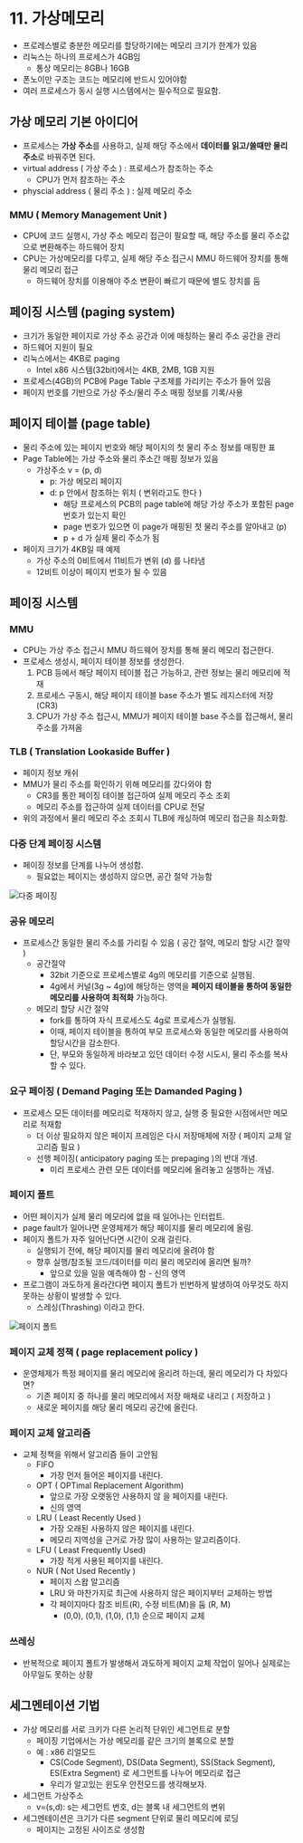 # 11. 가상메모리

* 프로레스별로 충분한 메모리를 할당하기에는 메모리 크기가 한계가 있음
* 리눅스는 하나의 프로세스가 4GB임
  * 통상 메모리는 8GB나 16GB
* 폰노이만 구조는 코드는 메모리에 반드시 있어야함
* 여러 프로세스가 동시 실행 시스템에서는 필수적으로 필요함.

## 가상 메모리 기본 아이디어

* 프로세스는 **가상 주소**를 사용하고, 실제 해당 주소에서 **데이터를 읽고/쓸때만 물리주소**로 바꿔주면 된다.
* virtual address \( 가상 주소 \) : 프로세스가 참조하는 주소
  * CPU가 먼저 참조하는 주소
* physcial address \( 물리 주소 \) : 실제 메모리 주소

### MMU \( Memory Management Unit \)

* CPU에 코드 실행시, 가상 주소 메모리 접근이 필요할 때, 해당 주소를 물리 주소값으로 변환해주는 하드웨어 장치
* CPU는 가상메모리를 다루고, 실제 해당 주소 접근시 MMU 하드웨어 장치를 통해 물리 메모리 접근
  * 하드웨어 장치를 이용해야 주소 변환이 빠르기 때문에 별도 장치를 둠

## 페이징 시스템 \(paging system\)

* 크기가 동일한 페이지로 가상 주소 공간과 이에 매칭하는 물리 주소 공간을 관리
* 하드웨어 지원이 필요
* 리눅스에서는 4KB로 paging
  * Intel x86 시스템\(32bit\)에서는 4KB, 2MB, 1GB 지원
* 프로세스\(4GB\)의 PCB에 Page Table 구조체를 가리키는 주소가 들어 있음
* 페이지 번호를 기반으로 가상 주소/물리 주소 매핑 정보를 기록/사용

## 페이지 테이블 \(page table\)

* 물리 주소에 있는 페이지 번호와 해당 페이지의 첫 물리 주소 정보를 매핑한 표
* Page Table에는 가상 주소와 물리 주소간 매핑 정보가 있음
  * 가상주소 v = \(p, d\)
    * p: 가상 메모리 페이지
    * d: p 안에서 참조하는 위치 \( 변위라고도 한다 \)
      * 해당 프로세스의 PCB의 page table에 해당 가상 주소가 포함된 page 번호가 있는지 확인
      * page 번호가 있으면 이 page가 매핑된 첫 물리 주소를 알아내고 \(p\)
      * p + d 가 실제 물리 주소가 됨
* 페이지 크기가 4KB일 때 예제
  * 가상 주소의 0비트에서 11비트가 변위 \(d\) 를 나타냄
  * 12비트 이상이 페이지 번호가 될 수 있음

## 페이징 시스템

### MMU

* CPU는 가상 주소 접근시 MMU 하드웨어 장치를 통해 물리 메모리 접근한다.
* 프로세스 생성시, 페이지 테이블 정보를 생성한다.
  1. PCB 등에서 해당 페이지 테이블 접근 가능하고, 관련 정보는 물리 메모리에 적재
  2. 프로세스 구동시, 해당 페이지 테이블 base 주소가 별도 레지스터에 저장\(CR3\)
  3. CPU가 가상 주소 접근시, MMU가 페이지 테이블 base 주소를 접근해서, 물리 주소를 가져옴

### TLB \( Translation Lookaside Buffer \)

* 페이지 정보 캐쉬
* MMU가 물리 주소를 확인하기 위해 메모리를 갔다와야 함
  * CR3를 통한 페이징 테이블 접근하여 실제 메모리 주소 조회
  * 메모리 주소를 접근하여 실제 데이터를 CPU로 전달
* 위의 과정에서 물리 메모리 주소 조회시 TLB에 캐싱하여 메모리 접근을 최소화함.

### 다중 단계 페이징 시스템

* 페이징 정보를 단계를 나누어 생성함.
  * 필요없는 페이지는 생성하지 않으면, 공간 절약 가능함

![&#xB2E4;&#xC911; &#xD398;&#xC774;&#xC9D5;](https://mblogthumb-phinf.pstatic.net/20130620_234/jevida_1371715145335O6yo8_PNG/1.png?type=w2)

### 공유 메모리

* 프로세스간 동일한 물리 주소를 가리킬 수 있음 \( 공간 절약, 메모리 할당 시간 절약 \)
  * 공간절약
    * 32bit 기준으로 프로세스별로 4g의 메모리를 기준으로 실행됨.
    * 4g에서 커널\(3g ~ 4g\)에 해당하는 영역을 **페이지 테이블을 통하여 동일한 메모리를 사용하여 최적화** 가능하다.
  * 메모리 할당 시간 절약
    * fork를 통하여 자식 프로세스도 4g로 프로세스가 실행됨.
    * 이때, 페이지 테이블을 통하여 부모 프로세스와 동일한 메모리를 사용하여 할당시간을 감소한다.
    * 단, 부모와 동일하게 바라보고 있던 데이터 수정 시도시, 물리 주소를 복사할 수 있다.  

### 요구 페이징 \( Demand Paging 또는 Damanded Paging \)

* 프로세스 모든 데이터를 메모리로 적재하지 않고, 실행 중 필요한 시점에서만 메모리로 적재함
  * 더 이상 필요하지 않은 페이지 프레임은 다시 저장매체에 저장 \( 페이지 교체 알고리즘 필요 \)
  * 선행 페이징\( anticipatory paging 또는 prepaging \)의 반대 개념.
    * 미리 프로세스 관련 모든 데이터를 메모리에 올려놓고 실행하는 개념.

### 페이지 폴트

* 어떤 페이지가 실제 물리 메모리에 없을 때 일어나는 인터럽트.
* page fault가 일어나면 운영체제가 해당 페이지를 물리 메모리에 올림.
* 페이지 폴트가 자주 일어난다면 시간이 오래 걸린다.
  * 실행되기 전에, 해당 페이지를 물리 메모리에 올려야 함
  * 향후 실행/참조될 코드/데이터를 미리 물리 메모리에 올리면 될까?
    * 앞으로 있을 일을 예측해야 함 - 신의 영역
* 프로그램이 과도하게 올라간다면 페이지 폴트가 빈번하게 발생하여 아무것도 하지 못하는 상황이 발생할 수 있다.
  * 스레싱\(Thrashing\) 이라고 한다.

![&#xD398;&#xC774;&#xC9C0; &#xD3F4;&#xD2B8;](http://www.driveronline.org/clubarea/myImg/070409144339.jpg)

### 페이지 교체 정책 \( page replacement policy \)

* 운영체제가 특정 페이지를 물리 메모리에 올리려 하는데, 물리 메모리가 다 차있다면?
  * 기존 페이지 중 하나를 물리 메모리에서 저장 매채로 내리고 \( 저장하고 \)
  * 새로운 페이지를 해당 물리 메모리 공간에 올린다.

### 페이지 교체 알고리즘

* 교체 정책을 위해서 알고리즘 들이 고안됨
  * FIFO
    * 가장 먼저 들어온 페이지를 내린다.
  * OPT \( OPTimal Replacement Algorithm\)
    * 앞으로 가장 오랫동안 사용하지 않 을 페이지를 내린다.
    * 신의 영역
  * LRU \( Least Recently Used \)
    * 가장 오래된 사용하지 않은 페이지를 내린다.
    * 메모리 지역성을 근거로 가장 많이 사용하는 알고리즘이다.
  * LFU \( Least Frequently Used\)
    * 가장 적게 사용된 페이지를 내린다.
  * NUR \( Not Used Recently \)
    * 페이지 스왑 알고리즘
    * LRU 와 마찬가지로 최근에 사용하지 않은 페이지부터 교체하는 방법
    * 각 페이지마다 참조 비트\(R\), 수정 비트\(M\)을 둠 \(R, M\)
      * \(0,0\), \(0,1\), \(1,0\), \(1,1\) 순으로 페이지 교체

### 쓰레싱

* 반복적으로 페이지 폴트가 발생해서 과도하게 페이지 교체 작업이 일어나 실제로는 아무일도 못하는 상황

## 세그멘테이션 기법

* 가상 메모리를 서로 크키가 다른 논리적 단위인 세그먼트로 분할
  * 페이징 기업에서는 가상 메모리를 같은 크기의 블록으로 분할
  * 예 : x86 리얼모드
    * CS\(Code Segment\), DS\(Data Segment\), SS\(Stack Segment\), ES\(Extra Segment\) 로 세그먼트를 나누어 메모리로 접근
    * 우리가 알고있는 윈도우 안전모드를 생각해보자.
* 세그먼트 가상주소
  * v=\(s,d\): s는 세그먼트 번호, d는 블록 내 세그먼트의 변위
* 세그멘테이션은 크기가 다른 segment 단위로 물리 메모리에 로딩
  * 페이지는 고정된 사이즈로 생성함


